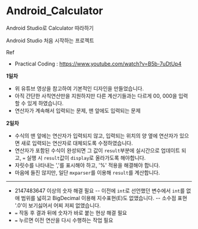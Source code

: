# Android_Calculator
Android Studio로 Calculator 따라하기   


Android Studio 처음 시작하는 프로젝트

Ref
- Practical Coding : https://www.youtube.com/watch?v=B5b-7uDtUp4

**1일차**
- 위 유튜브 영상을 참고하여 기본적인 디자인을 만들었습니다.   
- 아직 간단한 사칙연산만을 지원하지만 다른 계산기들과는 다르게 00, 000을 입력할 수 있게 하였습니다.   
- 연산자가 계속해서 입력되는 문제, 맨 앞에도 입력되는 문제

**2일차**
- 수식의 맨 앞에는 연산자가 입력되지 않고, 입력되는 위치의 양 옆에 연산자가 있으면 새로 입력되는 연산자로 대체되도록 수정하였습니다.
- 연산자가 포함된 수식이 완성되면 그 값이 `result`부분에 실시간으로 업데이트 되고, `=` 실행 시 `result`값이 `display`로 올라가도록 해야합니다.
- 자릿수를 나타내는 ','를 표시해야 하고, '%' 적용을 해결해야 합니다.
- 마음에 들진 않지만, 일단 `mxparser`를 이용해 `result`를 계산합니다.
---
- 2147483647 이상의 숫자 해결 필요
-- 이전에 `int`로 선언했던 변수에서 `int`를 없애 범위를 넓히고 BigDecimal 이용해 지수표현(E)도 없앴습니다.
-- 소수점 표현 '.0'이 보기싫어서 어찌 저찌 없앴습니다.
- `=` 작동 후 결과 뒤에 숫자가 바로 붙는 현상 해결 필요
- `=` 누르면 이전 연산을 다시 수행하는 작업 필요
